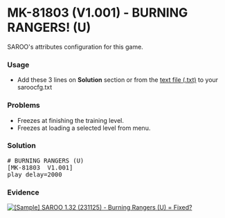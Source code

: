 # MK-81803 (V1.001) - BURNING RANGERS! (U)

SAROO's attributes configuration for this game.

### Usage

- Add these 3 lines on **Solution** section or from the [text file (.txt)](./config.txt) to your saroocfg.txt

### Problems

- Freezes at finishing the training level.
- Freezes at loading a selected level from menu.

### Solution

<pre># BURNING RANGERS (U)
[MK-81803  V1.001]
play_delay=2000</pre>

### Evidence

[![[Sample] SAROO 1.32 (231125) - Burning Rangers (U) = Fixed?](https://img.youtube.com/vi/niGOHJC6QAs/0.jpg)](https://youtu.be/niGOHJC6QAs)
